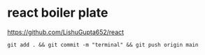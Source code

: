 # react boiler plate

https://github.com/LishuGupta652/react

```
git add . && git commit -m "terminal" && git push origin main
```
